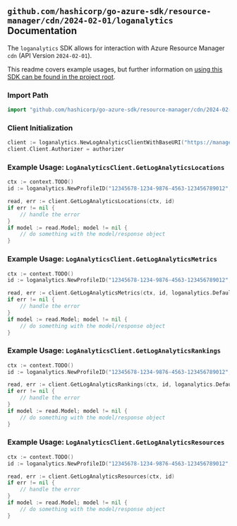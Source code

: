 
## `github.com/hashicorp/go-azure-sdk/resource-manager/cdn/2024-02-01/loganalytics` Documentation

The `loganalytics` SDK allows for interaction with Azure Resource Manager `cdn` (API Version `2024-02-01`).

This readme covers example usages, but further information on [using this SDK can be found in the project root](https://github.com/hashicorp/go-azure-sdk/tree/main/docs).

### Import Path

```go
import "github.com/hashicorp/go-azure-sdk/resource-manager/cdn/2024-02-01/loganalytics"
```


### Client Initialization

```go
client := loganalytics.NewLogAnalyticsClientWithBaseURI("https://management.azure.com")
client.Client.Authorizer = authorizer
```


### Example Usage: `LogAnalyticsClient.GetLogAnalyticsLocations`

```go
ctx := context.TODO()
id := loganalytics.NewProfileID("12345678-1234-9876-4563-123456789012", "example-resource-group", "profileName")

read, err := client.GetLogAnalyticsLocations(ctx, id)
if err != nil {
	// handle the error
}
if model := read.Model; model != nil {
	// do something with the model/response object
}
```


### Example Usage: `LogAnalyticsClient.GetLogAnalyticsMetrics`

```go
ctx := context.TODO()
id := loganalytics.NewProfileID("12345678-1234-9876-4563-123456789012", "example-resource-group", "profileName")

read, err := client.GetLogAnalyticsMetrics(ctx, id, loganalytics.DefaultGetLogAnalyticsMetricsOperationOptions())
if err != nil {
	// handle the error
}
if model := read.Model; model != nil {
	// do something with the model/response object
}
```


### Example Usage: `LogAnalyticsClient.GetLogAnalyticsRankings`

```go
ctx := context.TODO()
id := loganalytics.NewProfileID("12345678-1234-9876-4563-123456789012", "example-resource-group", "profileName")

read, err := client.GetLogAnalyticsRankings(ctx, id, loganalytics.DefaultGetLogAnalyticsRankingsOperationOptions())
if err != nil {
	// handle the error
}
if model := read.Model; model != nil {
	// do something with the model/response object
}
```


### Example Usage: `LogAnalyticsClient.GetLogAnalyticsResources`

```go
ctx := context.TODO()
id := loganalytics.NewProfileID("12345678-1234-9876-4563-123456789012", "example-resource-group", "profileName")

read, err := client.GetLogAnalyticsResources(ctx, id)
if err != nil {
	// handle the error
}
if model := read.Model; model != nil {
	// do something with the model/response object
}
```
